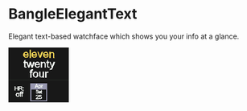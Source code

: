 # BangleElegantText

Elegant text-based watchface which shows you your info at a glance.

<img src="https://raw.githubusercontent.com/jpoles1/BangleElegantText/master/screenshot.png">
